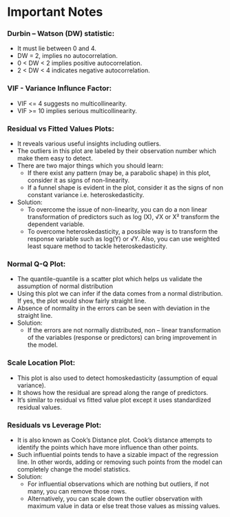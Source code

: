 # Important Notes

### Durbin – Watson (DW) statistic:
- It must lie between 0 and 4.
- DW = 2, implies no autocorrelation.
- 0 < DW < 2 implies positive autocorrelation.
- 2 < DW < 4 indicates negative autocorrelation.

### VIF - Variance Influnce Factor:
- VIF <= 4 suggests no multicollinearity.
- VIF >= 10 implies serious multicollinearity.


### Residual vs Fitted Values Plots:
- It reveals various useful insights including outliers.
- The outliers in this plot are labeled by their observation number which make them easy to detect.
- There are two major things which you should learn:
  - If there exist any pattern (may be, a parabolic shape) in this plot, consider it as signs of non-linearity.
  - If a funnel shape is evident in the plot, consider it as the signs of non constant variance i.e. heteroskedasticity.
- Solution:
  - To overcome the issue of non-linearity, you can do a non linear transformation of predictors such as log (X), √X or X² transform the dependent variable.
  - To overcome heteroskedasticity, a possible way is to transform the response variable such as log(Y) or √Y. Also, you can use weighted least square method to tackle heteroskedasticity.

### Normal Q-Q Plot:
- The quantile-quantile is a scatter plot which helps us validate the assumption of normal distribution
- Using this plot we can infer if the data comes from a normal distribution. If yes, the plot would show fairly straight line.
-  Absence of normality in the errors can be seen with deviation in the straight line.
-  Solution:
   - If the errors are not normally distributed, non – linear transformation of the variables (response or predictors) can bring improvement in the model.

### Scale Location Plot:
- This plot is also used to detect homoskedasticity (assumption of equal variance).
- It shows how the residual are spread along the range of predictors. 
- It’s similar to residual vs fitted value plot except it uses standardized residual values.

### Residuals vs Leverage Plot:
- It is also known as Cook’s Distance plot. Cook’s distance attempts to identify the points which have more influence than other points.
- Such influential points tends to have a sizable impact of the regression line. In other words, adding or removing such points from the model can completely change the model statistics.
- Solution:
  - For influential observations which are nothing but outliers, if not many, you can remove those rows.
  - Alternatively, you can scale down the outlier observation with maximum value in data or else treat those values as missing values.